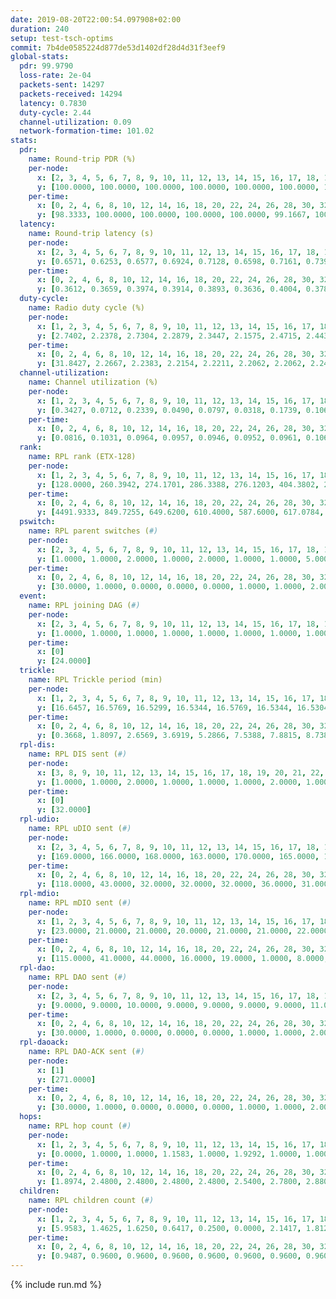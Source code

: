 ```yaml
---
date: 2019-08-20T22:00:54.097908+02:00
duration: 240
setup: test-tsch-optims
commit: 7b4de0585224d877de53d1402df28d4d31f3eef9
global-stats:
  pdr: 99.9790
  loss-rate: 2e-04
  packets-sent: 14297
  packets-received: 14294
  latency: 0.7830
  duty-cycle: 2.44
  channel-utilization: 0.09
  network-formation-time: 101.02
stats:
  pdr:
    name: Round-trip PDR (%)
    per-node:
      x: [2, 3, 4, 5, 6, 7, 8, 9, 10, 11, 12, 13, 14, 15, 16, 17, 18, 19, 20, 21, 22, 23, 24, 25]
      y: [100.0000, 100.0000, 100.0000, 100.0000, 100.0000, 100.0000, 100.0000, 100.0000, 100.0000, 100.0000, 99.8322, 100.0000, 100.0000, 100.0000, 100.0000, 100.0000, 99.8285, 100.0000, 100.0000, 100.0000, 100.0000, 100.0000, 99.8288, 100.0000]
    per-time:
      x: [0, 2, 4, 6, 8, 10, 12, 14, 16, 18, 20, 22, 24, 26, 28, 30, 32, 34, 36, 38, 40, 42, 44, 46, 48, 50, 52, 54, 56, 58, 60, 62, 64, 66, 68, 70, 72, 74, 76, 78, 80, 82, 84, 86, 88, 90, 92, 94, 96, 98, 100, 102, 104, 106, 108, 110, 112, 114, 116, 118, 120, 122, 124, 126, 128, 130, 132, 134, 136, 138, 140, 142, 144, 146, 148, 150, 152, 154, 156, 158, 160, 162, 164, 166, 168, 170, 172, 174, 176, 178, 180, 182, 184, 186, 188, 190, 192, 194, 196, 198, 200, 202, 204, 206, 208, 210, 212, 214, 216, 218, 220, 222, 224, 226, 228, 230, 232, 234, 236, 238]
      y: [98.3333, 100.0000, 100.0000, 100.0000, 100.0000, 99.1667, 100.0000, 100.0000, 100.0000, 100.0000, 100.0000, 100.0000, 100.0000, 100.0000, 100.0000, 100.0000, 100.0000, 100.0000, 100.0000, 100.0000, 100.0000, 100.0000, 100.0000, 100.0000, 100.0000, 100.0000, 100.0000, 100.0000, 100.0000, 100.0000, 100.0000, 100.0000, 100.0000, 100.0000, 100.0000, 100.0000, 100.0000, 100.0000, 100.0000, 100.0000, 100.0000, 100.0000, 100.0000, 100.0000, 100.0000, 100.0000, 100.0000, 100.0000, 100.0000, 100.0000, 100.0000, 100.0000, 100.0000, 100.0000, 100.0000, 100.0000, 100.0000, 100.0000, 100.0000, 100.0000, 100.0000, 100.0000, 100.0000, 100.0000, 100.0000, 100.0000, 100.0000, 100.0000, 100.0000, 100.0000, 100.0000, 100.0000, 100.0000, 100.0000, 100.0000, 100.0000, 100.0000, 100.0000, 100.0000, 100.0000, 100.0000, 100.0000, 100.0000, 100.0000, 100.0000, 100.0000, 100.0000, 100.0000, 100.0000, 100.0000, 100.0000, 100.0000, 100.0000, 100.0000, 100.0000, 100.0000, 100.0000, 100.0000, 100.0000, 100.0000, 100.0000, 100.0000, 100.0000, 100.0000, 100.0000, 100.0000, 100.0000, 100.0000, 100.0000, 100.0000, 100.0000, 100.0000, 100.0000, 100.0000, 100.0000, 100.0000, 100.0000, 100.0000, 100.0000, 100.0000]
  latency:
    name: Round-trip latency (s)
    per-node:
      x: [2, 3, 4, 5, 6, 7, 8, 9, 10, 11, 12, 13, 14, 15, 16, 17, 18, 19, 20, 21, 22, 23, 24, 25]
      y: [0.6571, 0.6253, 0.6577, 0.6924, 0.7128, 0.6598, 0.7161, 0.7395, 0.7448, 0.7399, 0.7074, 0.7705, 0.7802, 0.7635, 0.7830, 0.8297, 0.8211, 0.8566, 0.8893, 0.8815, 0.8216, 1.0065, 1.0012, 0.9279]
    per-time:
      x: [0, 2, 4, 6, 8, 10, 12, 14, 16, 18, 20, 22, 24, 26, 28, 30, 32, 34, 36, 38, 40, 42, 44, 46, 48, 50, 52, 54, 56, 58, 60, 62, 64, 66, 68, 70, 72, 74, 76, 78, 80, 82, 84, 86, 88, 90, 92, 94, 96, 98, 100, 102, 104, 106, 108, 110, 112, 114, 116, 118, 120, 122, 124, 126, 128, 130, 132, 134, 136, 138, 140, 142, 144, 146, 148, 150, 152, 154, 156, 158, 160, 162, 164, 166, 168, 170, 172, 174, 176, 178, 180, 182, 184, 186, 188, 190, 192, 194, 196, 198, 200, 202, 204, 206, 208, 210, 212, 214, 216, 218, 220, 222, 224, 226, 228, 230, 232, 234, 236, 238]
      y: [0.3612, 0.3659, 0.3974, 0.3914, 0.3893, 0.3636, 0.4004, 0.3786, 0.3456, 0.3834, 0.3602, 0.3735, 0.3499, 0.3903, 0.3817, 0.3682, 0.3653, 0.3927, 0.3901, 0.3525, 0.3663, 0.4067, 0.3923, 0.3967, 0.3771, 0.3866, 0.3712, 0.3648, 0.3775, 0.4101, 0.3713, 0.3496, 0.3489, 0.3516, 0.3474, 0.4036, 0.3455, 0.3786, 0.3570, 0.3412, 0.3171, 0.2896, 0.2734, 0.3354, 0.3023, 0.3144, 0.2975, 0.5114, 0.5266, 0.3194, 0.2909, 0.3266, 0.3590, 0.6456, 0.6250, 0.4975, 0.4590, 0.3270, 0.3880, 0.9090, 1.1383, 0.9930, 0.6075, 0.5890, 0.4664, 0.8954, 1.2714, 1.2659, 1.0850, 0.8009, 0.6241, 0.9634, 1.2625, 1.2630, 1.2945, 1.2579, 0.9922, 1.0973, 1.3188, 1.2793, 1.2789, 1.3010, 1.2659, 1.2652, 1.2735, 1.2534, 1.2764, 1.2791, 1.2777, 1.2423, 1.2533, 1.2668, 1.2750, 1.3006, 1.2619, 1.2768, 1.2729, 1.2687, 1.2389, 1.2544, 1.2607, 1.2559, 1.2622, 1.2668, 1.2879, 1.2760, 1.2781, 1.2697, 1.2617, 1.2586, 1.2541, 1.2467, 1.2628, 1.2678, 1.2580, 1.2434, 1.2732, 1.2611, 1.2562, 1.2020]
  duty-cycle:
    name: Radio duty cycle (%)
    per-node:
      x: [1, 2, 3, 4, 5, 6, 7, 8, 9, 10, 11, 12, 13, 14, 15, 16, 17, 18, 19, 20, 21, 22, 23, 24, 25]
      y: [2.7402, 2.2378, 2.7304, 2.2879, 2.3447, 2.1575, 2.4715, 2.4436, 2.3183, 2.1301, 2.3128, 2.2032, 2.6617, 2.3580, 2.4255, 2.5809, 2.2933, 2.5290, 2.5326, 2.6028, 2.4612, 2.4439, 2.5214, 2.5984, 2.5503]
    per-time:
      x: [0, 2, 4, 6, 8, 10, 12, 14, 16, 18, 20, 22, 24, 26, 28, 30, 32, 34, 36, 38, 40, 42, 44, 46, 48, 50, 52, 54, 56, 58, 60, 62, 64, 66, 68, 70, 72, 74, 76, 78, 80, 82, 84, 86, 88, 90, 92, 94, 96, 98, 100, 102, 104, 106, 108, 110, 112, 114, 116, 118, 120, 122, 124, 126, 128, 130, 132, 134, 136, 138, 140, 142, 144, 146, 148, 150, 152, 154, 156, 158, 160, 162, 164, 166, 168, 170, 172, 174, 176, 178, 180, 182, 184, 186, 188, 190, 192, 194, 196, 198, 200, 202, 204, 206, 208, 210, 212, 214, 216, 218, 220, 222, 224, 226, 228, 230, 232, 234, 236, 238]
      y: [31.8427, 2.2667, 2.2383, 2.2154, 2.2211, 2.2062, 2.2062, 2.2414, 2.2145, 2.1951, 2.2143, 2.1911, 2.1980, 2.1933, 2.2364, 2.2096, 2.2104, 2.1998, 2.2106, 2.2097, 2.1864, 2.1974, 2.2394, 2.2012, 2.2149, 2.1918, 2.1964, 2.1854, 2.1939, 2.1965, 2.1943, 2.1903, 2.2016, 2.1940, 2.1780, 2.1839, 2.2111, 2.1917, 2.1836, 2.1799, 2.1976, 2.1728, 2.1826, 2.1880, 2.1935, 2.1622, 2.1824, 2.1806, 2.1855, 2.1720, 2.1910, 2.1899, 2.1768, 2.1886, 2.1829, 2.1803, 2.1891, 2.2086, 2.1894, 2.1871, 2.1953, 2.1924, 2.1696, 2.2061, 2.1819, 2.1799, 2.1959, 2.1837, 2.1927, 2.1895, 2.1912, 2.1944, 2.1857, 2.1704, 2.1653, 2.2097, 2.1747, 2.1801, 2.1835, 2.1897, 2.1651, 2.1717, 2.1761, 2.1758, 2.1860, 2.1971, 2.1941, 2.2021, 2.1826, 2.2015, 2.1640, 2.1666, 2.1876, 2.1824, 2.2091, 2.1579, 2.1919, 2.1760, 2.1761, 2.1720, 2.1804, 2.1693, 2.1784, 2.1905, 2.1877, 2.1762, 2.1737, 2.1704, 2.1668, 2.1871, 2.1914, 2.1621, 2.1737, 2.2018, 2.1782, 2.1863, 2.1783, 2.1858, 2.1880, 2.1695]
  channel-utilization:
    name: Channel utilization (%)
    per-node:
      x: [1, 2, 3, 4, 5, 6, 7, 8, 9, 10, 11, 12, 13, 14, 15, 16, 17, 18, 19, 20, 21, 22, 23, 24, 25]
      y: [0.3427, 0.0712, 0.2339, 0.0490, 0.0797, 0.0318, 0.1739, 0.1069, 0.0375, 0.0505, 0.0348, 0.0775, 0.1054, 0.0383, 0.1034, 0.1734, 0.0326, 0.0950, 0.0557, 0.0424, 0.0393, 0.0582, 0.0329, 0.0315, 0.0359]
    per-time:
      x: [0, 2, 4, 6, 8, 10, 12, 14, 16, 18, 20, 22, 24, 26, 28, 30, 32, 34, 36, 38, 40, 42, 44, 46, 48, 50, 52, 54, 56, 58, 60, 62, 64, 66, 68, 70, 72, 74, 76, 78, 80, 82, 84, 86, 88, 90, 92, 94, 96, 98, 100, 102, 104, 106, 108, 110, 112, 114, 116, 118, 120, 122, 124, 126, 128, 130, 132, 134, 136, 138, 140, 142, 144, 146, 148, 150, 152, 154, 156, 158, 160, 162, 164, 166, 168, 170, 172, 174, 176, 178, 180, 182, 184, 186, 188, 190, 192, 194, 196, 198, 200, 202, 204, 206, 208, 210, 212, 214, 216, 218, 220, 222, 224, 226, 228, 230, 232, 234, 236, 238]
      y: [0.0816, 0.1031, 0.0964, 0.0957, 0.0946, 0.0952, 0.0961, 0.1062, 0.0973, 0.0895, 0.0986, 0.0909, 0.0929, 0.0914, 0.1047, 0.0980, 0.0941, 0.0942, 0.0972, 0.0979, 0.0893, 0.0932, 0.1053, 0.0924, 0.0959, 0.0885, 0.0899, 0.0877, 0.0897, 0.0908, 0.0900, 0.0885, 0.0925, 0.0884, 0.0836, 0.0861, 0.0965, 0.0877, 0.0845, 0.0837, 0.0864, 0.0790, 0.0806, 0.0814, 0.0839, 0.0753, 0.0810, 0.0800, 0.0815, 0.0766, 0.0824, 0.0832, 0.0816, 0.0821, 0.0802, 0.0798, 0.0832, 0.0903, 0.0845, 0.0815, 0.0854, 0.0812, 0.0768, 0.0912, 0.0810, 0.0806, 0.0851, 0.0819, 0.0814, 0.0799, 0.0867, 0.0867, 0.0821, 0.0784, 0.0773, 0.0902, 0.0798, 0.0796, 0.0829, 0.0838, 0.0788, 0.0787, 0.0826, 0.0811, 0.0818, 0.0860, 0.0821, 0.0850, 0.0806, 0.0879, 0.0740, 0.0758, 0.0835, 0.0815, 0.0881, 0.0735, 0.0837, 0.0800, 0.0797, 0.0799, 0.0797, 0.0782, 0.0792, 0.0832, 0.0822, 0.0804, 0.0788, 0.0816, 0.0770, 0.0837, 0.0827, 0.0743, 0.0771, 0.0889, 0.0793, 0.0823, 0.0797, 0.0819, 0.0848, 0.0740]
  rank:
    name: RPL rank (ETX-128)
    per-node:
      x: [1, 2, 3, 4, 5, 6, 7, 8, 9, 10, 11, 12, 13, 14, 15, 16, 17, 18, 19, 20, 21, 22, 23, 24, 25]
      y: [128.0000, 260.3942, 274.1701, 286.3388, 276.1203, 404.3802, 287.9585, 300.1245, 732.1388, 505.7937, 467.0372, 439.6571, 460.4321, 597.2829, 507.6926, 501.2131, 867.2691, 886.7339, 915.0640, 694.7796, 756.0363, 665.0124, 804.5360, 796.1290, 799.8821]
    per-time:
      x: [0, 2, 4, 6, 8, 10, 12, 14, 16, 18, 20, 22, 24, 26, 28, 30, 32, 34, 36, 38, 40, 42, 44, 46, 48, 50, 52, 54, 56, 58, 60, 62, 64, 66, 68, 70, 72, 74, 76, 78, 80, 82, 84, 86, 88, 90, 92, 94, 96, 98, 100, 102, 104, 106, 108, 110, 112, 114, 116, 118, 120, 122, 124, 126, 128, 130, 132, 134, 136, 138, 140, 142, 144, 146, 148, 150, 152, 154, 156, 158, 160, 162, 164, 166, 168, 170, 172, 174, 176, 178, 180, 182, 184, 186, 188, 190, 192, 194, 196, 198, 200, 202, 204, 206, 208, 210, 212, 214, 216, 218, 220, 222, 224, 226, 228, 230, 232, 234, 236, 238]
      y: [4491.9333, 849.7255, 649.6200, 610.4000, 587.6000, 617.0784, 637.8039, 614.3846, 567.3529, 555.1600, 542.9216, 540.7000, 547.5800, 555.5098, 556.1400, 563.8800, 578.0800, 644.9200, 634.0784, 648.9608, 638.0400, 618.5000, 609.9259, 563.0784, 569.9600, 540.4000, 528.5600, 525.3400, 532.7451, 523.5000, 518.2941, 518.8462, 534.1698, 510.8400, 492.2600, 515.3600, 524.1923, 513.5741, 479.1600, 496.2745, 492.2500, 487.9216, 477.7451, 465.7059, 459.3529, 454.6200, 446.9800, 447.1961, 453.1176, 453.4510, 450.2200, 462.1000, 464.0800, 462.7400, 463.5400, 473.3462, 462.6863, 460.1765, 477.7600, 491.0600, 493.0400, 497.7800, 515.2800, 521.6000, 489.3000, 486.3529, 475.5490, 455.2745, 455.1600, 457.4400, 456.5200, 460.8302, 455.0600, 457.2400, 458.2941, 475.4717, 459.4706, 446.1176, 460.9412, 463.8039, 477.3800, 475.9800, 475.8627, 461.3846, 461.2353, 449.3922, 447.6000, 451.9800, 446.4423, 437.5800, 438.0800, 442.5490, 450.9020, 462.9000, 468.0800, 461.6000, 459.8600, 451.5098, 462.6346, 444.9800, 444.9400, 443.4118, 446.9800, 445.2800, 470.0196, 474.5400, 471.7800, 478.1000, 482.7843, 473.1071, 443.9400, 439.3137, 440.2353, 441.8200, 451.4800, 459.6400, 458.8600, 464.3774, 465.0370, 444.4800]
  pswitch:
    name: RPL parent switches (#)
    per-node:
      x: [2, 3, 4, 5, 6, 7, 8, 9, 10, 11, 12, 13, 14, 15, 16, 17, 18, 19, 20, 21, 22, 23, 24, 25]
      y: [1.0000, 1.0000, 2.0000, 1.0000, 2.0000, 1.0000, 1.0000, 5.0000, 12.0000, 2.0000, 5.0000, 3.0000, 11.0000, 4.0000, 4.0000, 9.0000, 8.0000, 10.0000, 6.0000, 9.0000, 1.0000, 11.0000, 9.0000, 7.0000]
    per-time:
      x: [0, 2, 4, 6, 8, 10, 12, 14, 16, 18, 20, 22, 24, 26, 28, 30, 32, 34, 36, 38, 40, 42, 44, 46, 48, 50, 52, 54, 56, 58, 60, 62, 64, 66, 68, 70, 72, 74, 76, 78, 80, 82, 84, 86, 88, 90, 92, 94, 96, 98, 100, 102, 104, 106, 108, 110, 112, 114, 116, 118, 120, 122, 124, 126, 128, 130, 132, 134, 136, 138, 140, 142, 144, 146, 148, 150, 152, 154, 156, 158, 160, 162, 164, 166, 168, 170, 172, 174, 176, 178, 180, 182, 184, 186, 188, 190, 192, 194, 196, 198, 200, 202, 204, 206, 208, 210, 212, 214, 216, 218, 220, 222, 224, 226, 228, 230, 232, 234, 236]
      y: [30.0000, 1.0000, 0.0000, 0.0000, 0.0000, 1.0000, 1.0000, 2.0000, 1.0000, 0.0000, 1.0000, 0.0000, 0.0000, 1.0000, 0.0000, 0.0000, 0.0000, 0.0000, 1.0000, 1.0000, 0.0000, 4.0000, 4.0000, 1.0000, 0.0000, 0.0000, 0.0000, 0.0000, 1.0000, 0.0000, 1.0000, 2.0000, 3.0000, 0.0000, 0.0000, 0.0000, 2.0000, 4.0000, 0.0000, 1.0000, 2.0000, 1.0000, 1.0000, 1.0000, 1.0000, 0.0000, 0.0000, 1.0000, 1.0000, 1.0000, 0.0000, 0.0000, 0.0000, 0.0000, 0.0000, 2.0000, 1.0000, 1.0000, 0.0000, 0.0000, 0.0000, 0.0000, 0.0000, 5.0000, 0.0000, 1.0000, 1.0000, 1.0000, 0.0000, 0.0000, 0.0000, 3.0000, 0.0000, 0.0000, 1.0000, 3.0000, 1.0000, 1.0000, 1.0000, 1.0000, 0.0000, 0.0000, 1.0000, 2.0000, 1.0000, 1.0000, 0.0000, 0.0000, 2.0000, 0.0000, 0.0000, 1.0000, 1.0000, 0.0000, 0.0000, 0.0000, 0.0000, 1.0000, 2.0000, 0.0000, 0.0000, 1.0000, 0.0000, 0.0000, 1.0000, 0.0000, 0.0000, 0.0000, 1.0000, 6.0000, 0.0000, 1.0000, 1.0000, 0.0000, 0.0000, 0.0000, 0.0000, 3.0000, 4.0000]
  event:
    name: RPL joining DAG (#)
    per-node:
      x: [2, 3, 4, 5, 6, 7, 8, 9, 10, 11, 12, 13, 14, 15, 16, 17, 18, 19, 20, 21, 22, 23, 24, 25]
      y: [1.0000, 1.0000, 1.0000, 1.0000, 1.0000, 1.0000, 1.0000, 1.0000, 1.0000, 1.0000, 1.0000, 1.0000, 1.0000, 1.0000, 1.0000, 1.0000, 1.0000, 1.0000, 1.0000, 1.0000, 1.0000, 1.0000, 1.0000, 1.0000]
    per-time:
      x: [0]
      y: [24.0000]
  trickle:
    name: RPL Trickle period (min)
    per-node:
      x: [1, 2, 3, 4, 5, 6, 7, 8, 9, 10, 11, 12, 13, 14, 15, 16, 17, 18, 19, 20, 21, 22, 23, 24, 25]
      y: [16.6457, 16.5769, 16.5299, 16.5344, 16.5769, 16.5344, 16.5304, 16.5299, 16.5384, 16.4628, 16.5338, 16.1909, 16.5306, 16.4311, 16.4682, 16.2136, 16.2957, 16.4616, 16.3092, 16.5559, 16.4517, 16.5047, 16.3176, 16.3072, 16.2827]
    per-time:
      x: [0, 2, 4, 6, 8, 10, 12, 14, 16, 18, 20, 22, 24, 26, 28, 30, 32, 34, 36, 38, 40, 42, 44, 46, 48, 50, 52, 54, 56, 58, 60, 62, 64, 66, 68, 70, 72, 74, 76, 78, 80, 82, 84, 86, 88, 90, 92, 94, 96, 98, 100, 102, 104, 106, 108, 110, 112, 114, 116, 118, 120, 122, 124, 126, 128, 130, 132, 134, 136, 138, 140, 142, 144, 146, 148, 150, 152, 154, 156, 158, 160, 162, 164, 166, 168, 170, 172, 174, 176, 178, 180, 182, 184, 186, 188, 190, 192, 194, 196, 198, 200, 202, 204, 206, 208, 210, 212, 214, 216, 218, 220, 222, 224, 226, 228, 230, 232, 234, 236, 238]
      y: [0.3668, 1.8097, 2.6569, 3.6919, 5.2866, 7.5388, 7.8815, 8.7381, 9.2521, 14.6801, 15.2489, 16.9520, 17.4763, 17.4763, 17.4763, 17.4763, 17.4763, 17.4763, 17.4763, 17.4763, 17.4763, 17.4763, 17.4763, 17.4763, 17.4763, 17.4763, 17.4763, 17.4763, 17.4763, 17.4763, 17.4763, 17.4763, 17.4763, 17.4763, 17.4763, 17.4763, 17.4763, 17.4763, 17.4763, 17.4763, 17.4763, 17.4763, 17.4763, 17.4763, 17.4763, 17.4763, 17.4763, 17.4763, 17.4763, 17.4763, 17.4763, 17.4763, 17.4763, 17.4763, 17.4763, 17.4763, 17.4763, 17.4763, 17.4763, 17.4763, 17.4763, 17.4763, 17.4763, 17.4763, 17.4763, 17.4763, 17.4763, 17.4763, 17.4763, 17.4763, 17.4763, 17.4763, 17.4763, 17.4763, 17.4763, 17.4763, 17.4763, 17.4763, 17.4763, 17.4763, 17.4763, 17.4763, 17.4763, 17.4763, 17.4763, 17.4763, 17.4763, 17.4763, 17.4763, 17.4763, 17.4763, 17.4763, 17.4763, 17.4763, 17.4763, 17.4763, 17.4763, 17.4763, 17.4763, 17.4763, 17.4763, 17.4763, 17.4763, 17.4763, 17.4763, 17.4763, 17.4763, 17.4763, 17.4763, 17.4763, 17.4763, 17.4763, 17.4763, 17.4763, 17.4763, 17.4763, 17.4763, 17.4763, 17.4763, 17.4763]
  rpl-dis:
    name: RPL DIS sent (#)
    per-node:
      x: [3, 8, 9, 10, 11, 12, 13, 14, 15, 16, 17, 18, 19, 20, 21, 22, 23, 24, 25]
      y: [1.0000, 1.0000, 2.0000, 1.0000, 1.0000, 1.0000, 2.0000, 1.0000, 1.0000, 1.0000, 1.0000, 2.0000, 2.0000, 3.0000, 2.0000, 1.0000, 3.0000, 3.0000, 3.0000]
    per-time:
      x: [0]
      y: [32.0000]
  rpl-udio:
    name: RPL uDIO sent (#)
    per-node:
      x: [2, 3, 4, 5, 6, 7, 8, 9, 10, 11, 12, 13, 14, 15, 16, 17, 18, 19, 20, 21, 22, 23, 24, 25]
      y: [169.0000, 166.0000, 168.0000, 163.0000, 170.0000, 165.0000, 165.0000, 173.0000, 173.0000, 167.0000, 159.0000, 160.0000, 176.0000, 166.0000, 174.0000, 169.0000, 165.0000, 164.0000, 169.0000, 168.0000, 169.0000, 166.0000, 162.0000, 167.0000]
    per-time:
      x: [0, 2, 4, 6, 8, 10, 12, 14, 16, 18, 20, 22, 24, 26, 28, 30, 32, 34, 36, 38, 40, 42, 44, 46, 48, 50, 52, 54, 56, 58, 60, 62, 64, 66, 68, 70, 72, 74, 76, 78, 80, 82, 84, 86, 88, 90, 92, 94, 96, 98, 100, 102, 104, 106, 108, 110, 112, 114, 116, 118, 120, 122, 124, 126, 128, 130, 132, 134, 136, 138, 140, 142, 144, 146, 148, 150, 152, 154, 156, 158, 160, 162, 164, 166, 168, 170, 172, 174, 176, 178, 180, 182, 184, 186, 188, 190, 192, 194, 196, 198, 200, 202, 204, 206, 208, 210, 212, 214, 216, 218, 220, 222, 224, 226, 228, 230, 232, 234, 236, 238, 240]
      y: [118.0000, 43.0000, 32.0000, 32.0000, 32.0000, 36.0000, 31.0000, 32.0000, 36.0000, 32.0000, 33.0000, 33.0000, 33.0000, 28.0000, 35.0000, 29.0000, 38.0000, 38.0000, 35.0000, 36.0000, 34.0000, 32.0000, 42.0000, 38.0000, 34.0000, 38.0000, 32.0000, 27.0000, 35.0000, 32.0000, 31.0000, 35.0000, 35.0000, 29.0000, 33.0000, 37.0000, 25.0000, 32.0000, 34.0000, 38.0000, 26.0000, 35.0000, 35.0000, 36.0000, 26.0000, 27.0000, 33.0000, 35.0000, 33.0000, 29.0000, 30.0000, 32.0000, 30.0000, 30.0000, 35.0000, 32.0000, 37.0000, 29.0000, 36.0000, 27.0000, 34.0000, 33.0000, 38.0000, 29.0000, 38.0000, 30.0000, 35.0000, 35.0000, 33.0000, 34.0000, 33.0000, 29.0000, 33.0000, 36.0000, 25.0000, 36.0000, 31.0000, 33.0000, 29.0000, 30.0000, 38.0000, 25.0000, 37.0000, 31.0000, 34.0000, 30.0000, 33.0000, 35.0000, 31.0000, 28.0000, 38.0000, 33.0000, 30.0000, 34.0000, 33.0000, 32.0000, 27.0000, 33.0000, 31.0000, 32.0000, 33.0000, 32.0000, 34.0000, 29.0000, 32.0000, 32.0000, 30.0000, 33.0000, 38.0000, 29.0000, 31.0000, 33.0000, 36.0000, 32.0000, 30.0000, 31.0000, 35.0000, 35.0000, 28.0000, 33.0000, 0.0000]
  rpl-mdio:
    name: RPL mDIO sent (#)
    per-node:
      x: [1, 2, 3, 4, 5, 6, 7, 8, 9, 10, 11, 12, 13, 14, 15, 16, 17, 18, 19, 20, 21, 22, 23, 24, 25]
      y: [23.0000, 21.0000, 21.0000, 20.0000, 21.0000, 21.0000, 22.0000, 20.0000, 20.0000, 24.0000, 20.0000, 26.0000, 21.0000, 24.0000, 22.0000, 28.0000, 26.0000, 22.0000, 26.0000, 20.0000, 25.0000, 23.0000, 26.0000, 26.0000, 28.0000]
    per-time:
      x: [0, 2, 4, 6, 8, 10, 12, 14, 16, 18, 20, 22, 24, 26, 28, 30, 32, 34, 36, 38, 40, 42, 44, 46, 48, 50, 52, 54, 56, 58, 60, 62, 64, 66, 68, 70, 72, 74, 76, 78, 80, 82, 84, 86, 88, 90, 92, 94, 96, 98, 100, 102, 104, 106, 108, 110, 112, 114, 116, 118, 120, 122, 124, 126, 128, 130, 132, 134, 136, 138, 140, 142, 144, 146, 148, 150, 152, 154, 156, 158, 160, 162, 164, 166, 168, 170, 172, 174, 176, 178, 180, 182, 184, 186, 188, 190, 192, 194, 196, 198, 200, 202, 204, 206, 208, 210, 212, 214, 216, 218, 220, 222, 224, 226, 228, 230, 232, 234, 236, 238]
      y: [115.0000, 41.0000, 44.0000, 16.0000, 19.0000, 1.0000, 8.0000, 6.0000, 8.0000, 8.0000, 1.0000, 1.0000, 0.0000, 3.0000, 3.0000, 4.0000, 9.0000, 4.0000, 2.0000, 0.0000, 0.0000, 0.0000, 3.0000, 5.0000, 7.0000, 5.0000, 3.0000, 0.0000, 2.0000, 0.0000, 1.0000, 5.0000, 7.0000, 5.0000, 4.0000, 1.0000, 2.0000, 0.0000, 0.0000, 0.0000, 4.0000, 1.0000, 6.0000, 9.0000, 4.0000, 1.0000, 0.0000, 0.0000, 4.0000, 4.0000, 7.0000, 4.0000, 4.0000, 1.0000, 1.0000, 0.0000, 0.0000, 4.0000, 6.0000, 2.0000, 9.0000, 1.0000, 1.0000, 2.0000, 0.0000, 0.0000, 4.0000, 3.0000, 10.0000, 4.0000, 3.0000, 1.0000, 0.0000, 0.0000, 0.0000, 7.0000, 6.0000, 4.0000, 4.0000, 3.0000, 1.0000, 0.0000, 0.0000, 3.0000, 4.0000, 4.0000, 8.0000, 4.0000, 1.0000, 1.0000, 0.0000, 1.0000, 3.0000, 4.0000, 5.0000, 8.0000, 2.0000, 1.0000, 1.0000, 0.0000, 0.0000, 2.0000, 4.0000, 4.0000, 10.0000, 4.0000, 0.0000, 1.0000, 0.0000, 3.0000, 2.0000, 3.0000, 8.0000, 6.0000, 0.0000, 3.0000, 0.0000, 0.0000, 4.0000, 4.0000]
  rpl-dao:
    name: RPL DAO sent (#)
    per-node:
      x: [2, 3, 4, 5, 6, 7, 8, 9, 10, 11, 12, 13, 14, 15, 16, 17, 18, 19, 20, 21, 22, 23, 24, 25]
      y: [9.0000, 9.0000, 10.0000, 9.0000, 9.0000, 9.0000, 9.0000, 11.0000, 15.0000, 10.0000, 11.0000, 10.0000, 15.0000, 10.0000, 11.0000, 13.0000, 13.0000, 13.0000, 12.0000, 14.0000, 9.0000, 14.0000, 14.0000, 12.0000]
    per-time:
      x: [0, 2, 4, 6, 8, 10, 12, 14, 16, 18, 20, 22, 24, 26, 28, 30, 32, 34, 36, 38, 40, 42, 44, 46, 48, 50, 52, 54, 56, 58, 60, 62, 64, 66, 68, 70, 72, 74, 76, 78, 80, 82, 84, 86, 88, 90, 92, 94, 96, 98, 100, 102, 104, 106, 108, 110, 112, 114, 116, 118, 120, 122, 124, 126, 128, 130, 132, 134, 136, 138, 140, 142, 144, 146, 148, 150, 152, 154, 156, 158, 160, 162, 164, 166, 168, 170, 172, 174, 176, 178, 180, 182, 184, 186, 188, 190, 192, 194, 196, 198, 200, 202, 204, 206, 208, 210, 212, 214, 216, 218, 220, 222, 224, 226, 228, 230, 232, 234, 236, 238]
      y: [30.0000, 1.0000, 0.0000, 0.0000, 0.0000, 1.0000, 1.0000, 2.0000, 1.0000, 0.0000, 1.0000, 0.0000, 0.0000, 1.0000, 16.0000, 3.0000, 0.0000, 0.0000, 1.0000, 2.0000, 0.0000, 5.0000, 5.0000, 1.0000, 0.0000, 0.0000, 0.0000, 0.0000, 11.0000, 2.0000, 1.0000, 2.0000, 3.0000, 1.0000, 0.0000, 2.0000, 6.0000, 4.0000, 0.0000, 1.0000, 2.0000, 1.0000, 7.0000, 5.0000, 1.0000, 1.0000, 0.0000, 2.0000, 1.0000, 1.0000, 3.0000, 2.0000, 1.0000, 0.0000, 2.0000, 2.0000, 5.0000, 8.0000, 0.0000, 1.0000, 0.0000, 1.0000, 1.0000, 4.0000, 2.0000, 2.0000, 1.0000, 1.0000, 1.0000, 1.0000, 4.0000, 10.0000, 0.0000, 0.0000, 1.0000, 3.0000, 2.0000, 2.0000, 1.0000, 3.0000, 1.0000, 0.0000, 1.0000, 2.0000, 3.0000, 9.0000, 1.0000, 0.0000, 2.0000, 3.0000, 1.0000, 2.0000, 2.0000, 1.0000, 1.0000, 0.0000, 1.0000, 1.0000, 3.0000, 5.0000, 5.0000, 1.0000, 0.0000, 3.0000, 3.0000, 1.0000, 0.0000, 1.0000, 2.0000, 6.0000, 0.0000, 1.0000, 2.0000, 5.0000, 4.0000, 0.0000, 0.0000, 4.0000, 4.0000, 1.0000]
  rpl-daoack:
    name: RPL DAO-ACK sent (#)
    per-node:
      x: [1]
      y: [271.0000]
    per-time:
      x: [0, 2, 4, 6, 8, 10, 12, 14, 16, 18, 20, 22, 24, 26, 28, 30, 32, 34, 36, 38, 40, 42, 44, 46, 48, 50, 52, 54, 56, 58, 60, 62, 64, 66, 68, 70, 72, 74, 76, 78, 80, 82, 84, 86, 88, 90, 92, 94, 96, 98, 100, 102, 104, 106, 108, 110, 112, 114, 116, 118, 120, 122, 124, 126, 128, 130, 132, 134, 136, 138, 140, 142, 144, 146, 148, 150, 152, 154, 156, 158, 160, 162, 164, 166, 168, 170, 172, 174, 176, 178, 180, 182, 184, 186, 188, 190, 192, 194, 196, 198, 200, 202, 204, 206, 208, 210, 212, 214, 216, 218, 220, 222, 224, 226, 228, 230, 232, 234, 236, 238]
      y: [30.0000, 1.0000, 0.0000, 0.0000, 0.0000, 1.0000, 1.0000, 2.0000, 1.0000, 0.0000, 1.0000, 0.0000, 0.0000, 1.0000, 16.0000, 3.0000, 0.0000, 0.0000, 1.0000, 2.0000, 0.0000, 5.0000, 5.0000, 1.0000, 0.0000, 0.0000, 0.0000, 0.0000, 11.0000, 2.0000, 1.0000, 2.0000, 3.0000, 1.0000, 0.0000, 2.0000, 6.0000, 4.0000, 0.0000, 1.0000, 2.0000, 1.0000, 7.0000, 5.0000, 1.0000, 1.0000, 0.0000, 2.0000, 1.0000, 1.0000, 3.0000, 2.0000, 1.0000, 0.0000, 2.0000, 2.0000, 5.0000, 8.0000, 0.0000, 1.0000, 0.0000, 1.0000, 1.0000, 4.0000, 2.0000, 2.0000, 1.0000, 1.0000, 1.0000, 1.0000, 5.0000, 9.0000, 0.0000, 0.0000, 1.0000, 3.0000, 2.0000, 2.0000, 1.0000, 3.0000, 1.0000, 0.0000, 1.0000, 2.0000, 3.0000, 9.0000, 1.0000, 0.0000, 2.0000, 3.0000, 1.0000, 2.0000, 2.0000, 1.0000, 1.0000, 0.0000, 1.0000, 1.0000, 3.0000, 5.0000, 5.0000, 1.0000, 0.0000, 3.0000, 3.0000, 1.0000, 0.0000, 1.0000, 2.0000, 6.0000, 0.0000, 1.0000, 2.0000, 5.0000, 4.0000, 0.0000, 0.0000, 4.0000, 4.0000, 1.0000]
  hops:
    name: RPL hop count (#)
    per-node:
      x: [1, 2, 3, 4, 5, 6, 7, 8, 9, 10, 11, 12, 13, 14, 15, 16, 17, 18, 19, 20, 21, 22, 23, 24, 25]
      y: [0.0000, 1.0000, 1.0000, 1.1583, 1.0000, 1.9292, 1.0000, 1.0000, 2.0460, 1.9583, 2.0000, 1.9958, 2.0418, 2.6625, 2.3125, 2.3042, 3.0544, 2.9833, 3.2176, 3.3640, 3.6318, 3.3054, 4.3054, 4.2720, 4.1799]
    per-time:
      x: [0, 2, 4, 6, 8, 10, 12, 14, 16, 18, 20, 22, 24, 26, 28, 30, 32, 34, 36, 38, 40, 42, 44, 46, 48, 50, 52, 54, 56, 58, 60, 62, 64, 66, 68, 70, 72, 74, 76, 78, 80, 82, 84, 86, 88, 90, 92, 94, 96, 98, 100, 102, 104, 106, 108, 110, 112, 114, 116, 118, 120, 122, 124, 126, 128, 130, 132, 134, 136, 138, 140, 142, 144, 146, 148, 150, 152, 154, 156, 158, 160, 162, 164, 166, 168, 170, 172, 174, 176, 178, 180, 182, 184, 186, 188, 190, 192, 194, 196, 198, 200, 202, 204, 206, 208, 210, 212, 214, 216, 218, 220, 222, 224, 226, 228, 230, 232, 234, 236, 238]
      y: [1.8974, 2.4800, 2.4800, 2.4800, 2.4800, 2.5400, 2.7800, 2.8800, 2.8000, 2.7600, 2.7600, 2.7600, 2.7600, 2.7400, 2.7200, 2.7200, 2.7200, 2.7200, 2.7200, 2.6800, 2.6800, 2.6800, 2.4400, 2.4400, 2.4400, 2.4400, 2.4400, 2.4400, 2.4200, 2.4000, 2.4000, 2.4000, 2.4200, 2.4000, 2.4000, 2.4000, 2.4200, 2.3600, 2.2800, 2.2800, 2.2800, 2.2400, 2.2200, 2.2000, 2.2000, 2.2000, 2.2000, 2.2000, 2.2000, 2.2400, 2.2400, 2.2400, 2.2400, 2.2400, 2.2400, 2.2200, 2.2000, 2.2000, 2.2000, 2.2000, 2.2000, 2.2000, 2.2000, 2.2000, 2.2000, 2.2000, 2.2000, 2.2000, 2.2000, 2.2000, 2.2000, 2.2000, 2.2000, 2.2000, 2.2000, 2.2000, 2.2000, 2.2000, 2.2000, 2.2000, 2.2000, 2.2000, 2.2000, 2.2200, 2.2400, 2.2000, 2.2000, 2.2000, 2.2000, 2.1600, 2.1600, 2.1600, 2.1600, 2.1600, 2.1600, 2.1600, 2.1600, 2.1600, 2.1600, 2.1600, 2.1600, 2.1600, 2.1600, 2.1600, 2.1600, 2.1600, 2.1600, 2.1600, 2.1600, 2.1600, 2.1600, 2.1400, 2.1200, 2.2000, 2.2000, 2.2000, 2.2000, 2.2200, 2.1200, 2.1200]
  children:
    name: RPL children count (#)
    per-node:
      x: [1, 2, 3, 4, 5, 6, 7, 8, 9, 10, 11, 12, 13, 14, 15, 16, 17, 18, 19, 20, 21, 22, 23, 24, 25]
      y: [5.9583, 1.4625, 1.6250, 0.6417, 0.2500, 0.0000, 2.1417, 1.8125, 0.1841, 0.3542, 0.0458, 0.2042, 1.1381, 0.1458, 1.1792, 3.0875, 0.0000, 1.6736, 0.6360, 0.3096, 0.2301, 0.8536, 0.0000, 0.0000, 0.0418]
    per-time:
      x: [0, 2, 4, 6, 8, 10, 12, 14, 16, 18, 20, 22, 24, 26, 28, 30, 32, 34, 36, 38, 40, 42, 44, 46, 48, 50, 52, 54, 56, 58, 60, 62, 64, 66, 68, 70, 72, 74, 76, 78, 80, 82, 84, 86, 88, 90, 92, 94, 96, 98, 100, 102, 104, 106, 108, 110, 112, 114, 116, 118, 120, 122, 124, 126, 128, 130, 132, 134, 136, 138, 140, 142, 144, 146, 148, 150, 152, 154, 156, 158, 160, 162, 164, 166, 168, 170, 172, 174, 176, 178, 180, 182, 184, 186, 188, 190, 192, 194, 196, 198, 200, 202, 204, 206, 208, 210, 212, 214, 216, 218, 220, 222, 224, 226, 228, 230, 232, 234, 236, 238]
      y: [0.9487, 0.9600, 0.9600, 0.9600, 0.9600, 0.9600, 0.9600, 0.9600, 0.9600, 0.9600, 0.9600, 0.9600, 0.9600, 0.9600, 0.9600, 0.9600, 0.9600, 0.9600, 0.9600, 0.9600, 0.9600, 0.9600, 0.9600, 0.9600, 0.9600, 0.9600, 0.9600, 0.9600, 0.9600, 0.9600, 0.9600, 0.9600, 0.9600, 0.9600, 0.9600, 0.9600, 0.9600, 0.9600, 0.9600, 0.9600, 0.9600, 0.9600, 0.9600, 0.9600, 0.9600, 0.9600, 0.9600, 0.9600, 0.9600, 0.9600, 0.9600, 0.9600, 0.9600, 0.9600, 0.9600, 0.9600, 0.9600, 0.9600, 0.9600, 0.9600, 0.9600, 0.9600, 0.9600, 0.9600, 0.9600, 0.9600, 0.9600, 0.9600, 0.9600, 0.9600, 0.9600, 0.9600, 0.9600, 0.9600, 0.9600, 0.9600, 0.9600, 0.9600, 0.9600, 0.9600, 0.9600, 0.9600, 0.9600, 0.9600, 0.9600, 0.9600, 0.9600, 0.9600, 0.9600, 0.9600, 0.9600, 0.9600, 0.9600, 0.9600, 0.9600, 0.9600, 0.9600, 0.9600, 0.9600, 0.9600, 0.9600, 0.9600, 0.9600, 0.9600, 0.9600, 0.9600, 0.9600, 0.9600, 0.9600, 0.9600, 0.9600, 0.9600, 0.9600, 0.9600, 0.9600, 0.9600, 0.9600, 0.9600, 0.9600, 0.9600]
---
```


{% include run.md %}

